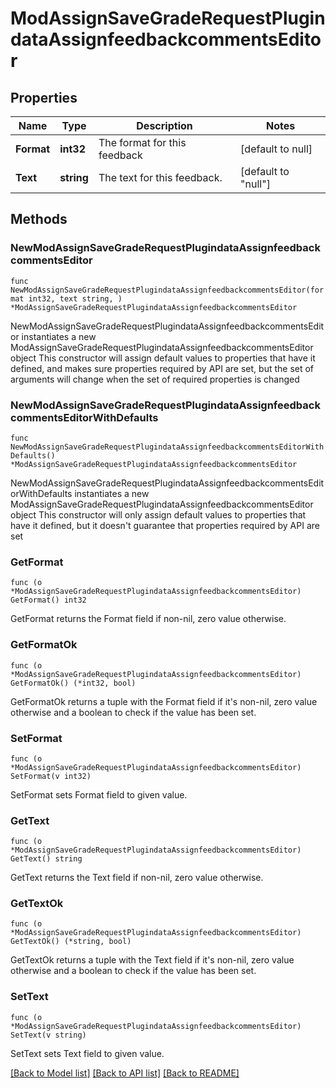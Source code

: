# ModAssignSaveGradeRequestPlugindataAssignfeedbackcommentsEditor

## Properties

Name | Type | Description | Notes
------------ | ------------- | ------------- | -------------
**Format** | **int32** | The format for this feedback | [default to null]
**Text** | **string** | The text for this feedback. | [default to "null"]

## Methods

### NewModAssignSaveGradeRequestPlugindataAssignfeedbackcommentsEditor

`func NewModAssignSaveGradeRequestPlugindataAssignfeedbackcommentsEditor(format int32, text string, ) *ModAssignSaveGradeRequestPlugindataAssignfeedbackcommentsEditor`

NewModAssignSaveGradeRequestPlugindataAssignfeedbackcommentsEditor instantiates a new ModAssignSaveGradeRequestPlugindataAssignfeedbackcommentsEditor object
This constructor will assign default values to properties that have it defined,
and makes sure properties required by API are set, but the set of arguments
will change when the set of required properties is changed

### NewModAssignSaveGradeRequestPlugindataAssignfeedbackcommentsEditorWithDefaults

`func NewModAssignSaveGradeRequestPlugindataAssignfeedbackcommentsEditorWithDefaults() *ModAssignSaveGradeRequestPlugindataAssignfeedbackcommentsEditor`

NewModAssignSaveGradeRequestPlugindataAssignfeedbackcommentsEditorWithDefaults instantiates a new ModAssignSaveGradeRequestPlugindataAssignfeedbackcommentsEditor object
This constructor will only assign default values to properties that have it defined,
but it doesn't guarantee that properties required by API are set

### GetFormat

`func (o *ModAssignSaveGradeRequestPlugindataAssignfeedbackcommentsEditor) GetFormat() int32`

GetFormat returns the Format field if non-nil, zero value otherwise.

### GetFormatOk

`func (o *ModAssignSaveGradeRequestPlugindataAssignfeedbackcommentsEditor) GetFormatOk() (*int32, bool)`

GetFormatOk returns a tuple with the Format field if it's non-nil, zero value otherwise
and a boolean to check if the value has been set.

### SetFormat

`func (o *ModAssignSaveGradeRequestPlugindataAssignfeedbackcommentsEditor) SetFormat(v int32)`

SetFormat sets Format field to given value.


### GetText

`func (o *ModAssignSaveGradeRequestPlugindataAssignfeedbackcommentsEditor) GetText() string`

GetText returns the Text field if non-nil, zero value otherwise.

### GetTextOk

`func (o *ModAssignSaveGradeRequestPlugindataAssignfeedbackcommentsEditor) GetTextOk() (*string, bool)`

GetTextOk returns a tuple with the Text field if it's non-nil, zero value otherwise
and a boolean to check if the value has been set.

### SetText

`func (o *ModAssignSaveGradeRequestPlugindataAssignfeedbackcommentsEditor) SetText(v string)`

SetText sets Text field to given value.



[[Back to Model list]](../README.md#documentation-for-models) [[Back to API list]](../README.md#documentation-for-api-endpoints) [[Back to README]](../README.md)


